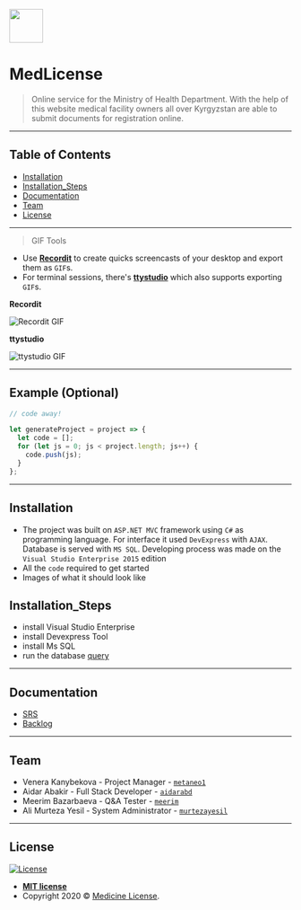 <a href="#"><img src="https://image.flaticon.com/icons/png/512/2927/2927060.png" width="60" height="60"></a>

# MedLicense

> Online service for the Ministry of Health Department. With the help of this website medical facility owners all over Kyrgyzstan are able to submit documents for registration online.

---

## Table of Contents

- [Installation](#installation)
- [Installation_Steps](#installation_steps)
- [Documentation](#Documentation)
- [Team](#team)
- [License](#license)


---

> GIF Tools

- Use <a href="http://recordit.co/" target="_blank">**Recordit**</a> to create quicks screencasts of your desktop and export them as `GIF`s.
- For terminal sessions, there's <a href="https://github.com/chjj/ttystudio" target="_blank">**ttystudio**</a> which also supports exporting `GIF`s.

**Recordit**

![Recordit GIF](http://g.recordit.co/iLN6A0vSD8.gif)

**ttystudio**

![ttystudio GIF](https://raw.githubusercontent.com/chjj/ttystudio/master/img/example.gif)

---

## Example (Optional)

```javascript
// code away!

let generateProject = project => {
  let code = [];
  for (let js = 0; js < project.length; js++) {
    code.push(js);
  }
};
```

---

## Installation

- The project was built on `ASP.NET MVC` framework using `C#` as programming language. For interface it used `DevExpress` with `AJAX`. 
Database is served with `MS SQL`. Developing process was made on the `Visual Studio Enterprise 2015` edition
- All the `code` required to get started
- Images of what it should look like

## Installation_Steps
- install Visual Studio Enterprise
- install Devexpress Tool
- install Ms SQL
- run the database <a href="https://github.com/metaneo1/Medicine-License/Script" target="_blank">query</a> 
---

## Documentation
- <a href="https://github.com/metaneo1/Medicine-License/wiki" target="_blank">SRS</a>
- <a href="https://github.com/metaneo1/Medicine-License/projects/2" target="_blank">Backlog</a>

---

## Team

- Venera Kanybekova - Project Manager - <a href="https://github.com/metaneo1" target="_blank">`metaneo1`</a>  
- Aidar Abakir - Full Stack Developer - <a href="https://github.com/aidarabd">`aidarabd`</a>  
- Meerim Bazarbaeva - Q&A Tester -  <a href="https://github.com/b-meerim" target="_blank">`meerim`</a>  
- Ali Murteza Yesil - System Administrator - <a href="https://github.com/murtezayesil" target="_blank">`murtezayesil`</a>


---

## License

[![License](http://img.shields.io/:license-mit-blue.svg?style=flat-square)](http://badges.mit-license.org)

- **[MIT license](https://github.com/metaneo1/Medicine-License/blob/master/LICENSE)**
- Copyright 2020 © <a href="#" target="_blank">Medicine License</a>.
